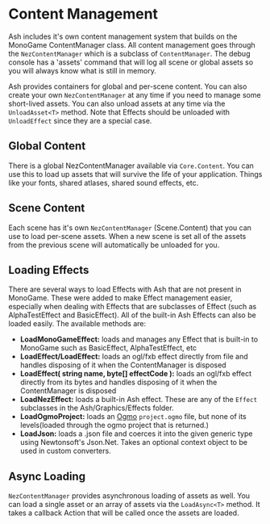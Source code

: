 Content Management
==========
Ash includes it's own content management system that builds on the MonoGame ContentManager class. All content management goes through the `NezContentManager` which is a subclass of `ContentManager`. The debug console has a 'assets' command that will log all scene or global assets so you will always know what is still in memory.

Ash provides containers for global and per-scene content. You can also create your own `NezContentManager` at any time if you need to manage some short-lived assets. You can also unload assets at any time via the `UnloadAsset<T>` method. Note that Effects should be unloaded with `UnloadEffect` since they are a special case.


## Global Content
There is a global NezContentManager available via `Core.Content`. You can use this to load up assets that will survive the life of your application. Things like your fonts, shared atlases, shared sound effects, etc.


## Scene Content
Each scene has it's own `NezContentManager` (Scene.Content) that you can use to load per-scene assets. When a new scene is set all of the assets from the previous scene will automatically be unloaded for you.



## Loading Effects
There are several ways to load Effects with Ash that are not present in MonoGame. These were added to make Effect management easier, especially when dealing with Effects that are subclasses of Effect (such as AlphaTestEffect and BasicEffect). All of the built-in Ash Effects can also be loaded easily. The available methods are:

- **LoadMonoGameEffect<T>:** loads and manages any Effect that is built-in to MonoGame such as BasicEffect, AlphaTestEffect, etc
- **LoadEffect/LoadEffect<T>:** loads an ogl/fxb effect directly from file and handles disposing of it when the ContentManager is disposed
- **LoadEffect<T>( string name, byte[] effectCode ):** loads an ogl/fxb effect directly from its bytes and handles disposing of it when the ContentManager is disposed
- **LoadNezEffect:** loads a built-in Ash effect. These are any of the `Effect` subclasses in the Ash/Graphics/Effects folder.
- **LoadOgmoProject:** loads an [Ogmo](https://ogmo-editor-3.github.io) `project.ogmo` file, but none of its levels(loaded through the ogmo project that is returned.)
- **LoadJson<T>:** loads a .json file and coerces it into the given generic type using Newtonsoft's Json.Net. Takes an optional context object to be used in custom converters.

## Async Loading
`NezContentManager` provides asynchronous loading of assets as well. You can load a single asset or an array of assets via the `LoadAsync<T>` method. It takes a callback Action that will be called once the assets are loaded.
